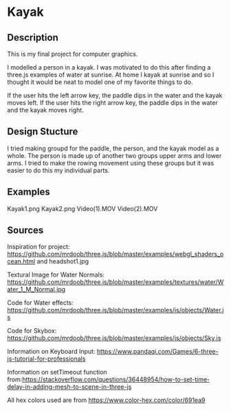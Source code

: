 # Kayak
## Description
This is my final project for computer graphics.

I modelled a person in a kayak. I was motivated to do this after finding a three.js examples of water at sunrise. At home I kayak at sunrise and so I thought it would be neat to model one of my favorite things to do.

If the user hits the left arrow key, the paddle dips in the water and the kayak moves left.
If the user hits the right arrow key, the paddle dips in the water and the kayak moves right.

## Design Stucture
I tried making groupd for the paddle, the person, and the kayak model as a whole. The person is made up of another two groups upper arms and lower arms.
I tried to make the rowing movement using these groups but it was easier to do this my individual parts.


## Examples
Kayak1.png
Kayak2.png
Video(1).MOV
Video(2).MOV


## Sources
Inspiration for project: https://github.com/mrdoob/three.js/blob/master/examples/webgl_shaders_ocean.html and headshot1.jpg

Textural Image for Water Normals: https://github.com/mrdoob/three.js/blob/master/examples/textures/water/Water_1_M_Normal.jpg

Code for Water effects: https://github.com/mrdoob/three.js/blob/master/examples/js/objects/Water.js

Code for Skybox: https://github.com/mrdoob/three.js/blob/master/examples/js/objects/Sky.js

Information on Keyboard Input: https://www.pandaqi.com/Games/6-three-js-tutorial-for-professionals

Information on setTimeout function from:https://stackoverflow.com/questions/36448954/how-to-set-time-delay-in-adding-mesh-to-scene-in-three-js

All hex colors used are from https://www.color-hex.com/color/691ea9
